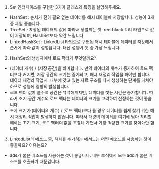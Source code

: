 1. Set 인터페이스를 구현한 3가지 클래스와 특징을 설명해주세요.
- HashSet : 순서가 전혀 필요 없는 데이터를 해시 테이블에 저장합니다. 
  성능이 3개중 제일 좋습니다.
- TreeSet : 저장된 데이터의 값에 따라서 정렬되는 셋. 
  red-black 트리 타입으로 값이 저장되며, HashSet보다 약간 느립니다.
- LinkedHashSet : LinkedList 타입으로 구현된 해시 테이블에 데이터를 저장해서
  순서에 따라 값이 정렬됩니다. 대신 성능이 셋 중 가장 느립니다.

2. HashSet의 생성자에서 로드 팩터가 무엇일까요?
- (데이터 개수) / (저장 공간)을 의미합니다. 만약 데이터의 개수가 증가하여 로드 팩터보다 커지면,
저장 공간의 크기는 증가되고, 해시 재정리 작업을 해야만 합니다. 데이터 재정리 작업시, 내부에
갖고 있는 자료 구조를 다시 생성하는 단계를 거쳐야 하므로 성능에 영향의 발생합니다.
- 로드 팩터 값이 클수록 공간은 넉넉해지지만, 데이터를 찾는 시간은 증가합니다. 따라서 초기 공간
개수와 로드 팩터는 데이터의 크기를 고려하여 산정하는 것이 좋습니다.
- 초기 크기가 (데이터의 개수) / (로드 팩터)보다 클 경우 데이터를 쉽게 찾기 위한 해시 재정리
작업이 발생하지 않습니다. 따라서 대량의 데이터를 여기에 담아 처리할 때에는 초기 크기, 로드 팩터의
값을 조절해 가면서 가장 적당한 크기를 찾아야만 합니다.

3. LinkedList의 메소드 중, 객체를 추가하는 메서드는 어떤 메소드를 사용하는 것이 좋을까요? 이유는요?
- add가 붙은 메소드를 사용하는 것이 좋습니다. 내부 로직에서 모두 add가 붙은 메소드를 호출하기 때문입니다.
